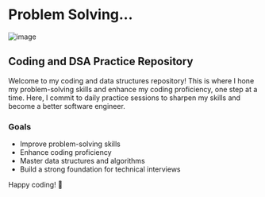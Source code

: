 # Problem Solving...




![image](https://github.com/bhanuprakasheagala/CodingAndProblemSolving/assets/31948251/298003ae-35f9-409b-b692-46b15b5c22a7)


## Coding and DSA Practice Repository

Welcome to my coding and data structures repository! This is where I hone my problem-solving skills and enhance my coding proficiency, one step at a time. Here, I commit to daily practice sessions to sharpen my skills and become a better software engineer.

### Goals

- Improve problem-solving skills
- Enhance coding proficiency
- Master data structures and algorithms
- Build a strong foundation for technical interviews


Happy coding! 🚀
